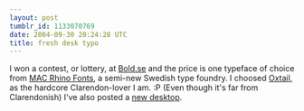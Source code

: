 ```yaml
---
layout: post
tumblr_id: 1133070769
date: 2004-09-30 20:24:28 UTC
title: fresh desk typo
---
```


I won a contest, or lottery, at <a href="http://www.bold.se/" target="_blank">Bold.se</a> and the price is one typeface of choice from <a href="http://www.macrhino.com/
<br/>
" target="_blank">MAC Rhino Fonts</a>, a semi-new Swedish type foundry. I choosed <a href="javascript:showme('http://www.macrhino.com/pix/0215_a_bg.gif&#38;lay=clean');">Oxtail</a>, as the hardcore Clarendon-lover I am. :P (Even though it's far from Clarendonish) I've also posted a <a href="/rp14/wallpapa.xhtml">new desktop</a>.
